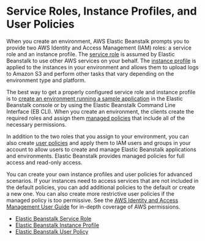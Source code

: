 # Service Roles, Instance Profiles, and User Policies<a name="concepts-roles"></a>

When you create an environment, AWS Elastic Beanstalk prompts you to provide two AWS Identity and Access Management \(IAM\) roles: a service role and an instance profile\. The [service role](concepts-roles-service.md) is assumed by Elastic Beanstalk to use other AWS services on your behalf\. The [instance profile](concepts-roles-instance.md) is applied to the instances in your environment and allows them to upload logs to Amazon S3 and perform other tasks that vary depending on the environment type and platform\.

The best way to get a properly configured service role and instance profile is to [create an environment running a sample application](using-features.environments.md) in the Elastic Beanstalk console or by using the Elastic Beanstalk Command Line Interface \(EB CLI\)\. When you create an environment, the clients create the required roles and assign them [managed policies](AWSHowTo.iam.managed-policies.md) that include all of the necessary permissions\.

In addition to the two roles that you assign to your environment, you can also create [user policies](concepts-roles-user.md) and apply them to IAM users and groups in your account to allow users to create and manage Elastic Beanstalk applications and environments\. Elastic Beanstalk provides managed policies for full access and read\-only access\.

You can create your own instance profiles and user policies for advanced scenarios\. If your instances need to access services that are not included in the default policies, you can add additional policies to the default or create a new one\. You can also create more restrictive user policies if the managed policy is too permissive\. See the [AWS Identity and Access Management User Guide](http://docs.aws.amazon.com/IAM/latest/UserGuide/IAMGettingStarted.html) for in\-depth coverage of AWS permissions\.


+ [Elastic Beanstalk Service Role](concepts-roles-service.md)
+ [Elastic Beanstalk Instance Profile](concepts-roles-instance.md)
+ [Elastic Beanstalk User Policy](concepts-roles-user.md)